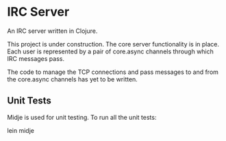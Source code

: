 IRC Server
==========

An IRC server written in Clojure.  

This project is under construction.  The core server functionality is in 
place.  Each user is represented by a pair of core.async channels through
which IRC messages pass.

The code to manage the TCP connections and pass messages to and from the
core.async channels has yet to be written.

Unit Tests
----------
 
Midje is used for unit testing.  To run all the unit tests:
 
lein midje






